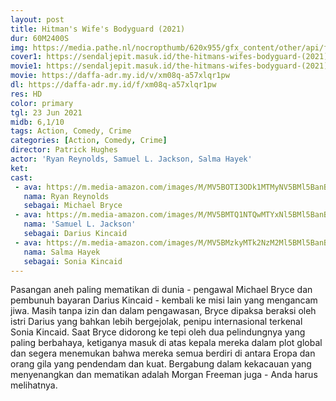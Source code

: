 ```yaml
---
layout: post
title: Hitman's Wife's Bodyguard (2021)
dur: 60M2400S
img: https://media.pathe.nl/nocropthumb/620x955/gfx_content/other/api/filmdepot/v1/movie/download/28546_137087_ps_sd-high.jpg
cover1: https://sendaljepit.masuk.id/the-hitmans-wifes-bodyguard-(2021)/img/
movie1: https://sendaljepit.masuk.id/the-hitmans-wifes-bodyguard-(2021)/
movie: https://daffa-adr.my.id/v/xm08q-a57xlqr1pw
dl: https://daffa-adr.my.id/f/xm08q-a57xlqr1pw
res: HD
color: primary
tgl: 23 Jun 2021
midb: 6,1/10
tags: Action, Comedy, Crime
categories: [Action, Comedy, Crime]
director: Patrick Hughes
actor: 'Ryan Reynolds, Samuel L. Jackson, Salma Hayek'
ket: 
cast:
 - ava: https://m.media-amazon.com/images/M/MV5BOTI3ODk1MTMyNV5BMl5BanBnXkFtZTcwNDEyNTE2Mg@@._V1_QL75_UX140_CR0,5,140,140_.jpg
   nama: Ryan Reynolds
   sebagai: Michael Bryce
 - ava: https://m.media-amazon.com/images/M/MV5BMTQ1NTQwMTYxNl5BMl5BanBnXkFtZTYwMjA1MzY1._V1_QL75_UX140_CR0,13,140,140_.jpg
   nama: 'Samuel L. Jackson'
   sebagai: Darius Kincaid
 - ava: https://m.media-amazon.com/images/M/MV5BMzkyMTk2NzM2Ml5BMl5BanBnXkFtZTcwNDQ4MjYzMg@@._V1_QL75_UX140_CR0,6,140,140_.jpg
   nama: Salma Hayek
   sebagai: Sonia Kincaid
---
```


Pasangan aneh paling mematikan di dunia - pengawal Michael Bryce dan pembunuh bayaran Darius Kincaid - kembali ke misi lain yang mengancam jiwa. Masih tanpa izin dan dalam pengawasan, Bryce dipaksa beraksi oleh istri Darius yang bahkan lebih bergejolak, penipu internasional terkenal Sonia Kincaid. Saat Bryce didorong ke tepi oleh dua pelindungnya yang paling berbahaya, ketiganya masuk di atas kepala mereka dalam plot global dan segera menemukan bahwa mereka semua berdiri di antara Eropa dan orang gila yang pendendam dan kuat. Bergabung dalam kekacauan yang menyenangkan dan mematikan adalah Morgan Freeman juga - Anda harus melihatnya.
